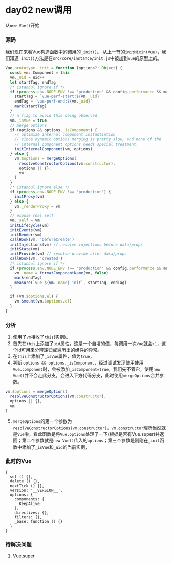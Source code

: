 # day02 new调用
从`new Vue()`开始

### 源码

我们现在来看Vue构造函数中的调用的`_init()`。
从上一节的`initMixin(Vue)`，我们知道`_init()`方法是在`src/core/instance/init.js`中被加到`Vue`的原型上的。
```js
Vue.prototype._init = function (options?: Object) {
  const vm: Component = this
  vm._uid = uid++
  let startTag, endTag
  /* istanbul ignore if */
  if (process.env.NODE_ENV !== 'production' && config.performance && mark) {
    startTag = `vue-perf-start:${vm._uid}`
    endTag = `vue-perf-end:${vm._uid}`
    mark(startTag)
  }
  // a flag to avoid this being observed
  vm._isVue = true
  // merge options
  if (options && options._isComponent) {
    // optimize internal component instantiation
    // since dynamic options merging is pretty slow, and none of the
    // internal component options needs special treatment.
    initInternalComponent(vm, options)
  } else {
    vm.$options = mergeOptions(
      resolveConstructorOptions(vm.constructor),
      options || {},
      vm
    )
  }
  /* istanbul ignore else */
  if (process.env.NODE_ENV !== 'production') {
    initProxy(vm)
  } else {
    vm._renderProxy = vm
  }
  // expose real self
  vm._self = vm
  initLifecycle(vm)
  initEvents(vm)
  initRender(vm)
  callHook(vm, 'beforeCreate')
  initInjections(vm) // resolve injections before data/props
  initState(vm)
  initProvide(vm) // resolve provide after data/props
  callHook(vm, 'created')
  /* istanbul ignore if */
  if (process.env.NODE_ENV !== 'production' && config.performance && mark) {
    vm._name = formatComponentName(vm, false)
    mark(endTag)
    measure(`vue ${vm._name} init`, startTag, endTag)
  }

  if (vm.$options.el) {
    vm.$mount(vm.$options.el)
  }
}
```

### 分析
1. 使用了`vm`接收了`this`(实例)。
2. 首先在`this`上添加了`uid`属性，这是一个自增的值，每调用一次`Vue`就会`+1`，这个id可用来分辨递归或遍历出的组件的异常。
3. 在`this`上添加了`_isVue`属性，值为`true`，
4. 判断 `options && options._isComponent`，经过调试发现使用使用`Vue.component`时，会被添加`_isComponent=true`，我们先不管它，使用`new Vue()`并不会走此分支，会进入下方代码分支，此时使用`mergeOptions`合并参数。

  ```js
  vm.$options = mergeOptions(
    resolveConstructorOptions(vm.constructor),
    options || {},
    vm
  )
  ```
5. `mergeOptions`的第一个参数为`resolveConstructorOptions(vm.constructor)`，`vm.constructor`理所当然就是`Vue`啦，看此函数是将`Vue.options`处理了一下(根据是否有Vue.super)并返回；第二个参数就是`new Vue()`传入的`options`；第三个参数是刚刚在`_init`函数中添加了`_isVue`和`_uid`的当前实例，

### 此时的Vue
```
{
  set () {},
  delete () {},
  nextTick () {},
  version: '__VERSION__',
  options: {
    components: {
      KeepAlive
    },
    directives: {},
    filters: {},
    _base: function () {}
  }
}
```

### 待解决问题

1. Vue.super
